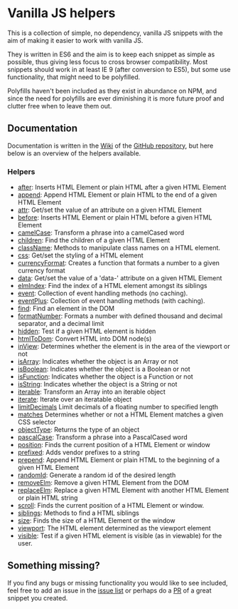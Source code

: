 # Vanilla JS helpers
This is a collection of simple, no dependency, vanilla JS snippets with the aim
of making it easier to work with vanilla JS.

They is written in ES6 and the aim is to keep each snippet as simple as possible,
thus giving less focus to cross browser compatibility. Most snippets should work
in at least IE 9 (after conversion to ES5), but some use functionality, that might
need to be polyfilled.

Polyfills haven't been included as they exist in abundance on NPM, and since the
need for polyfills are ever diminishing it is more future proof and clutter free
when to leave them out.

## Documentation

Documentation is written in the [Wiki](https://github.com/Tokimon/vanillajs-helpers/wiki)
of the [GitHub repository](https://github.com/Tokimon/vanillajs-helpers), but here below is an overview of the helpers available.

### Helpers

- [after](https://github.com/Tokimon/vanillajs-helpers/wiki/after):
Inserts HTML Element or plain HTML after a given HTML Element
- [append](https://github.com/Tokimon/vanillajs-helpers/wiki/append):
Append HTML Element or plain HTML to the end of a given HTML Element
- [attr](https://github.com/Tokimon/vanillajs-helpers/wiki/attr):
Get/set the value of an attribute on a given HTML Element
- [before](https://github.com/Tokimon/vanillajs-helpers/wiki/before):
Inserts HTML Element or plain HTML before a given HTML Element
- [camelCase](https://github.com/Tokimon/vanillajs-helpers/wiki/camelCase):
Transform a phrase into a camelCased word
- [children](https://github.com/Tokimon/vanillajs-helpers/wiki/children):
Find the children of a given HTML Element
- [className](https://github.com/Tokimon/vanillajs-helpers/wiki/className):
Methods to manipulate class names on a HTML element.
- [css](https://github.com/Tokimon/vanillajs-helpers/wiki/css):
Get/set the styling of a HTML element
- [currencyFormat](https://github.com/Tokimon/vanillajs-helpers/wiki/currencyFormat):
Creates a function that formats a number to a given currency format
- [data](https://github.com/Tokimon/vanillajs-helpers/wiki/data):
Get/set the value of a 'data-' attribute on a given HTML Element
- [elmIndex](https://github.com/Tokimon/vanillajs-helpers/wiki/elmIndex):
Find the index of a HTML element amongst its siblings
- [event](https://github.com/Tokimon/vanillajs-helpers/wiki/event):
Collection of event handling methods (no caching).
- [eventPlus](https://github.com/Tokimon/vanillajs-helpers/wiki/eventPlus):
Collection of event handling methods (with caching).
- [find](https://github.com/Tokimon/vanillajs-helpers/wiki/find):
Find an element in the DOM
- [formatNumber](https://github.com/Tokimon/vanillajs-helpers/wiki/formatNumber):
Formats a number with defined thousand and decimal separator, and a decimal limit
- [hidden](https://github.com/Tokimon/vanillajs-helpers/wiki/hidden):
Test if a given HTML element is hidden
- [htmlToDom](https://github.com/Tokimon/vanillajs-helpers/wiki/htmlToDom):
Convert HTML into DOM node(s)
- [inView](https://github.com/Tokimon/vanillajs-helpers/wiki/inView):
Determines whether the element is in the area of the viewport or not
- [isArray](https://github.com/Tokimon/vanillajs-helpers/wiki/isArray):
Indicates whether the object is an Array or not
- [isBoolean](https://github.com/Tokimon/vanillajs-helpers/wiki/isBoolean):
Indicates whether the object is a Boolean or not
- [isFunction](https://github.com/Tokimon/vanillajs-helpers/wiki/isFunction):
Indicates whether the object is a Function or not
- [isString](https://github.com/Tokimon/vanillajs-helpers/wiki/isString):
Indicates whether the object is a String or not
- [iterable](https://github.com/Tokimon/vanillajs-helpers/wiki/iterable):
Transform an Array into an iterable object
- [iterate](https://github.com/Tokimon/vanillajs-helpers/wiki/iterate):
Iterate over an iteratable object
- [limitDecimals](https://github.com/Tokimon/vanillajs-helpers/wiki/limitDecimals)
Limit decimals of a floating number to specified length
- [matches](https://github.com/Tokimon/vanillajs-helpers/wiki/matches)
Determines whether or not a HTML Element matches a given CSS selector
- [objectType](https://github.com/Tokimon/vanillajs-helpers/wiki/objectType):
Returns the type of an object
- [pascalCase](https://github.com/Tokimon/vanillajs-helpers/wiki/pascalCase):
Transform a phrase into a PascalCased word
- [position](https://github.com/Tokimon/vanillajs-helpers/wiki/position):
Finds the current position of a HTML Element or window
- [prefixed](https://github.com/Tokimon/vanillajs-helpers/wiki/prefixed):
Adds vendor prefixes to a string
- [prepend](https://github.com/Tokimon/vanillajs-helpers/wiki/prepend):
Append HTML Element or plain HTML to the beginning of a given HTML Element
- [randomId](https://github.com/Tokimon/vanillajs-helpers/wiki/randomId):
Generate a random id of the desired length
- [removeElm](https://github.com/Tokimon/vanillajs-helpers/wiki/removeElm):
Remove a given HTML Element from the DOM
- [replaceElm](https://github.com/Tokimon/vanillajs-helpers/wiki/replaceElm):
Replace a given HTML Element with another HTML Element or plain HTML string
- [scroll](https://github.com/Tokimon/vanillajs-helpers/wiki/scroll):
Finds the current position of a HTML Element or window.
- [siblings](https://github.com/Tokimon/vanillajs-helpers/wiki/siblings):
Methods to find a HTML siblings
- [size](https://github.com/Tokimon/vanillajs-helpers/wiki/size):
Finds the size of a HTML Element or the window
- [viewport](https://github.com/Tokimon/vanillajs-helpers/wiki/viewport):
The HTML element determined as the viewport element
- [visible](https://github.com/Tokimon/vanillajs-helpers/wiki/visible):
Test if a given HTML element is visible (as in viewable) for the user.

## Something missing?

If you find any bugs or missing functionality you would like to see included, feel
free to add an issue in the [issue list](https://github.com/Tokimon/vanillajs-helpers/issues) or perhaps do a
[PR](https://github.com/Tokimon/vanillajs-helpers/pulls) of a great snippet you created.
